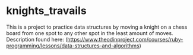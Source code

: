 # knights_travails

This is a project to practice data structures by moving a knight on a chess board from one spot to any other spot in the least amount of moves.
Description found here: (https://www.theodinproject.com/courses/ruby-programming/lessons/data-structures-and-algorithms)